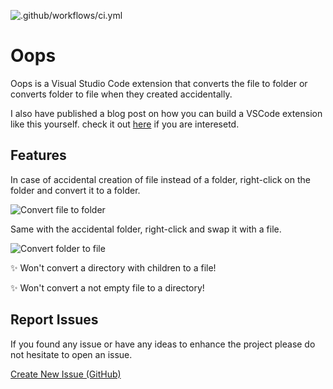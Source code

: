 ![.github/workflows/ci.yml](https://github.com/amirmasoud/oops/workflows/.github/workflows/ci.yml/badge.svg)

# Oops

Oops is a Visual Studio Code extension that converts the file to folder or converts folder to file when they created accidentally.

I also have published a blog post on how you can build a VSCode extension like this yourself. check it out [here](http://amirmasoud.me/2020/10/16/create-vscode-extension-from-scratch-to-testing-documentation-and-publishing/) if you are interesetd. 

## Features

In case of accidental creation of file instead of a folder, right-click on the folder and convert it to a folder.

![Convert file to folder](screenshots/oops_folder.gif?raw=true "Convert file to folder")

Same with the accidental folder, right-click and swap it with a file.

![Convert folder to file](screenshots/oops_file.gif?raw=true "Convert folder to file")

✨ Won't convert a directory with children to a file!

✨ Won't convert a not empty file to a directory!

## Report Issues

If you found any issue or have any ideas to enhance the project please do not hesitate to open an issue.

[Create New Issue (GitHub)](https://github.com/amirmasoud/oops/issues/new)
